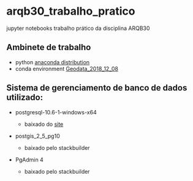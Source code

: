# arqb30_trabalho_pratico
jupyter notebooks trabalho prático da disciplina ARQB30

## Ambinete de trabalho
  - python [anaconda distribution](https://www.anaconda.com/download/)
  - conda environment [Geodata_2018_12_08](./condaEnvs/Geodata_2018_12_08.yml)
  

## Sistema de gerenciamento de banco de dados utilizado:

  - postgresql-10.6-1-windows-x64
    - baixado do [site](https://www.enterprisedb.com/downloads/postgres-postgresql-downloads)
    
  - postgis_2_5_pg10
    - baixado pelo stackbuilder
    
  - PgAdmin 4
    - baixado pelo stackbuilder
